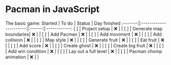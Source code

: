 # Pacman in JavaScript

The basic game:
 Started |         To do          | Status | Day finished
:-------:|:----------------------:|:------:|:------------:
   [ ]   |      Project setup     |   ❌   |             |
   [ ]   | Generate map boundaries|   ❌   |             |
   [ ]   |        Add Pacman      |   ❌   |             |
   [ ]   |       Add moviment     |   ❌   |             |
   [ ]   |      Add collision     |   ❌   |             |
   [ ]   |        Map style       |   ❌   |             |
   [ ]   |     Generate fruit     |   ❌   |             |
   [ ]   |        Eat fruit       |   ❌   |             |
   [ ]   |        Add score       |   ❌   |             |
   [ ]   |       Create ghost     |   ❌   |             |
   [ ]   |     Create big fruit   |   ❌   |             |
   [ ]   |    Add win condition   |   ❌   |             |
   [ ]   |  Lay out a full level  |   ❌   |             |
   [ ]   | Pacman chomp animation |   ❌   |             |
